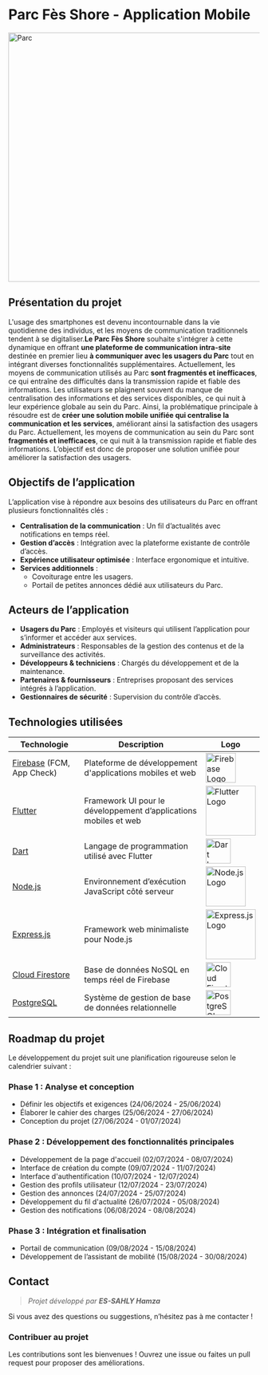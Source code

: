 # Parc Fès Shore - Application Mobile
<img src="https://www.medz.ma/sites/default/files/2020-01/Fes%20Shore%20_12.jpg" alt="Parc" width="1300" height="500"/>

## Présentation du projet

L'usage des smartphones est devenu incontournable dans la vie quotidienne des individus, et les moyens de communication traditionnels tendent à se digitaliser.**Le Parc Fès Shore** souhaite s'intégrer à cette dynamique en offrant **une plateforme de communication intra-site** destinée en premier lieu **à communiquer avec les usagers du Parc** tout en intégrant diverses fonctionnalités supplémentaires. Actuellement, les moyens de communication utilisés au Parc **sont fragmentés et inefficaces**, ce qui entraîne des difficultés dans la transmission rapide et fiable des informations. Les utilisateurs se plaignent souvent du manque de centralisation des informations et des services disponibles, ce qui nuit à leur expérience globale au sein du Parc. Ainsi, la problématique principale à résoudre est de **créer une solution mobile unifiée qui centralise la communication et les services**, améliorant ainsi la satisfaction des usagers du Parc. Actuellement, les moyens de communication au sein du Parc sont **fragmentés et inefficaces**, ce qui nuit à la transmission rapide et fiable des informations. L’objectif est donc de proposer une solution unifiée pour améliorer la satisfaction des usagers.

## Objectifs de l’application

L’application vise à répondre aux besoins des utilisateurs du Parc en offrant plusieurs fonctionnalités clés :

- **Centralisation de la communication** : Un fil d’actualités avec notifications en temps réel.
- **Gestion d’accès** : Intégration avec la plateforme existante de contrôle d’accès.
- **Expérience utilisateur optimisée** : Interface ergonomique et intuitive.
- **Services additionnels** :
  - Covoiturage entre les usagers.
  - Portail de petites annonces dédié aux utilisateurs du Parc.

## Acteurs de l’application

- **Usagers du Parc** : Employés et visiteurs qui utilisent l’application pour s’informer et accéder aux services.  
- **Administrateurs** : Responsables de la gestion des contenus et de la surveillance des activités.  
- **Développeurs & techniciens** : Chargés du développement et de la maintenance.  
- **Partenaires & fournisseurs** : Entreprises proposant des services intégrés à l’application.  
- **Gestionnaires de sécurité** : Supervision du contrôle d’accès.  

## Technologies utilisées

| Technologie | Description | Logo |
|------------|------------|------|
| [Firebase](https://firebase.google.com/) (FCM, App Check) | Plateforme de développement d'applications mobiles et web | <img src="https://firebase.google.com/downloads/brand-guidelines/PNG/logo-logomark.png" alt="Firebase Logo" width="60"/> |
| [Flutter](https://flutter.dev/) | Framework UI pour le développement d’applications mobiles et web | <img src="https://upload.wikimedia.org/wikipedia/commons/1/17/Google-flutter-logo.png" alt="Flutter Logo" width="100"/> |
| [Dart](https://dart.dev/) | Langage de programmation utilisé avec Flutter | <img src="https://upload.wikimedia.org/wikipedia/commons/7/7e/Dart-logo.png" alt="Dart Logo" width="50"/> |
| [Node.js](https://nodejs.org/) | Environnement d’exécution JavaScript côté serveur | <img src="https://upload.wikimedia.org/wikipedia/commons/d/d9/Node.js_logo.svg" alt="Node.js Logo" width="80"/> |
| [Express.js](https://expressjs.com/) | Framework web minimaliste pour Node.js | <img src="https://upload.wikimedia.org/wikipedia/commons/6/64/Expressjs.png" alt="Express.js Logo" width="100"/> |
| [Cloud Firestore](https://firebase.google.com/docs/firestore) | Base de données NoSQL en temps réel de Firebase | <img src="https://firebase.google.com/downloads/brand-guidelines/PNG/logo-logomark.png" alt="Cloud Firestore Logo" width="50"/> |
| [PostgreSQL](https://www.postgresql.org/) | Système de gestion de base de données relationnelle | <img src="https://upload.wikimedia.org/wikipedia/commons/2/29/Postgresql_elephant.svg" alt="PostgreSQL Logo" width="50"/> |


## Roadmap du projet

Le développement du projet suit une planification rigoureuse selon le calendrier suivant :

### **Phase 1 : Analyse et conception**
- Définir les objectifs et exigences (24/06/2024 - 25/06/2024)
- Élaborer le cahier des charges (25/06/2024 - 27/06/2024)
- Conception du projet (27/06/2024 - 01/07/2024)

### **Phase 2 : Développement des fonctionnalités principales**
- Développement de la page d'accueil (02/07/2024 - 08/07/2024)
- Interface de création du compte (09/07/2024 - 11/07/2024)
- Interface d'authentification (10/07/2024 - 12/07/2024)
- Gestion des profils utilisateur (12/07/2024 - 23/07/2024)
- Gestion des annonces (24/07/2024 - 25/07/2024)
- Développement du fil d'actualité (26/07/2024 - 05/08/2024)
- Gestion des notifications (06/08/2024 - 08/08/2024)

### **Phase 3 : Intégration et finalisation**
- Portail de communication (09/08/2024 - 15/08/2024)
- Développement de l’assistant de mobilité (15/08/2024 - 30/08/2024)

## Contact

> *Projet développé par **ES-SAHLY Hamza***  

Si vous avez des questions ou suggestions, n’hésitez pas à me contacter !  

### **Contribuer au projet**  
Les contributions sont les bienvenues ! Ouvrez une issue ou faites un pull request pour proposer des améliorations.  


